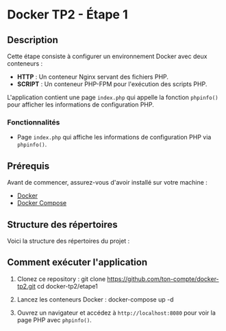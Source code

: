 # Docker TP2 - Étape 1

## Description

Cette étape consiste à configurer un environnement Docker avec deux conteneurs :
- **HTTP** : Un conteneur Nginx servant des fichiers PHP.
- **SCRIPT** : Un conteneur PHP-FPM pour l'exécution des scripts PHP.

L'application contient une page `index.php` qui appelle la fonction `phpinfo()` pour afficher les informations de configuration PHP.

### Fonctionnalités

- Page `index.php` qui affiche les informations de configuration PHP via `phpinfo()`.

## Prérequis

Avant de commencer, assurez-vous d'avoir installé sur votre machine :
- [Docker](https://docs.docker.com/get-docker/)
- [Docker Compose](https://docs.docker.com/compose/install/)

## Structure des répertoires

Voici la structure des répertoires du projet :



## Comment exécuter l'application

1. Clonez ce repository :
git clone https://github.com/ton-compte/docker-tp2.git
cd docker-tp2/etape1


2. Lancez les conteneurs Docker :
docker-compose up -d


3. Ouvrez un navigateur et accédez à `http://localhost:8080` pour voir la page PHP avec `phpinfo()`.

